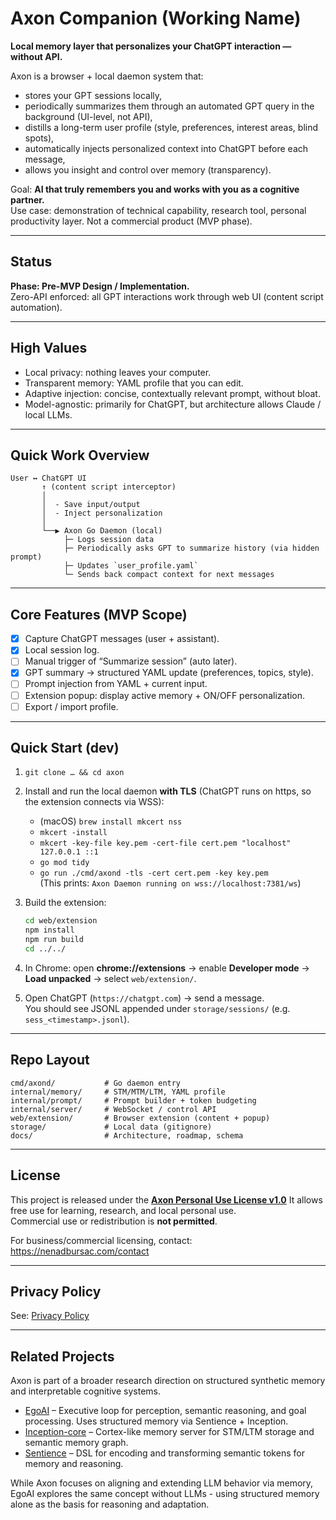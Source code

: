 # Axon Companion (Working Name)

**Local memory layer that personalizes your ChatGPT interaction — without API.**

Axon is a browser + local daemon system that:

- stores your GPT sessions locally,
- periodically summarizes them through an automated GPT query in the background (UI-level, not API),
- distills a long-term user profile (style, preferences, interest areas, blind spots),
- automatically injects personalized context into ChatGPT before each message,
- allows you insight and control over memory (transparency).

Goal: **AI that truly remembers you and works with you as a cognitive partner.**  
Use case: demonstration of technical capability, research tool, personal productivity layer. Not a commercial product (MVP phase).

---

## Status

**Phase: Pre-MVP Design / Implementation.**  
Zero-API enforced: all GPT interactions work through web UI (content script automation).

---

## High Values

- Local privacy: nothing leaves your computer.
- Transparent memory: YAML profile that you can edit.
- Adaptive injection: concise, contextually relevant prompt, without bloat.
- Model-agnostic: primarily for ChatGPT, but architecture allows Claude / local LLMs.

---

## Quick Work Overview

```text
User ↔ ChatGPT UI
       ↑ (content script interceptor)
       │
       │  - Save input/output
       │  - Inject personalization
       │
       └──▶ Axon Go Daemon (local)
            ├─ Logs session data
            ├─ Periodically asks GPT to summarize history (via hidden prompt)
            ├─ Updates `user_profile.yaml`
            └─ Sends back compact context for next messages
```

---

## Core Features (MVP Scope)

- [x] Capture ChatGPT messages (user + assistant).
- [x] Local session log.
- [ ] Manual trigger of “Summarize session” (auto later).
- [x] GPT summary → structured YAML update (preferences, topics, style).
- [ ] Prompt injection from YAML + current input.
- [ ] Extension popup: display active memory + ON/OFF personalization.
- [ ] Export / import profile.

---

## Quick Start (dev)

1. `git clone … && cd axon`
2. Install and run the local daemon **with TLS** (ChatGPT runs on https, so the extension connects via WSS):
   - (macOS) `brew install mkcert nss`
   - `mkcert -install`
   - `mkcert -key-file key.pem -cert-file cert.pem "localhost" 127.0.0.1 ::1`
   - `go mod tidy`
   - `go run ./cmd/axond -tls -cert cert.pem -key key.pem`  
     (This prints: `Axon Daemon running on wss://localhost:7381/ws`)

3. Build the extension:

   ```bash
   cd web/extension
   npm install
   npm run build
   cd ../../
   ```

4. In Chrome: open **chrome://extensions** → enable **Developer mode** → **Load unpacked** → select `web/extension/`.

5. Open ChatGPT (`https://chatgpt.com`) → send a message.  
   You should see JSONL appended under `storage/sessions/` (e.g. `sess_<timestamp>.jsonl`).

---

## Repo Layout

```text
cmd/axond/           # Go daemon entry
internal/memory/     # STM/MTM/LTM, YAML profile
internal/prompt/     # Prompt builder + token budgeting
internal/server/     # WebSocket / control API
web/extension/       # Browser extension (content + popup)
storage/             # Local data (gitignore)
docs/                # Architecture, roadmap, schema
```

---

## License

This project is released under the [**Axon Personal Use License v1.0**](LICENCE)
It allows free use for learning, research, and local personal use.  
Commercial use or redistribution is **not permitted**.

For business/commercial licensing, contact: <https://nenadbursac.com/contact>

---

## Privacy Policy

See: [Privacy Policy](https://nbursa.github.io/axon/privacy.html)

---

## Related Projects

Axon is part of a broader research direction on structured synthetic memory and interpretable cognitive systems.

- [EgoAI](https://github.com/nbursa/EgoAI) – Executive loop for perception, semantic reasoning, and goal processing. Uses structured memory via Sentience + Inception.
- [Inception-core](https://github.com/nbursa/inception-core) – Cortex-like memory server for STM/LTM storage and semantic memory graph.
- [Sentience](https://github.com/nbursa/sentience) – DSL for encoding and transforming semantic tokens for memory and reasoning.

While Axon focuses on aligning and extending LLM behavior via memory, EgoAI explores the same concept without LLMs - using structured memory alone as the basis for reasoning and adaptation.
